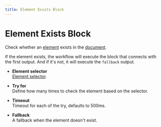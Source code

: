 ```yaml
---
title: Element Exists Block
---
```


# Element Exists Block

Check whether an [element](https://developer.mozilla.org/en-US/docs/Web/API/Element) exists in the [document](https://developer.mozilla.org/en-US/docs/Web/API/Document).

If the element exists, the workflow will execute the block that connects with the first output. And if it's not, it will execute the `fallback` output.

- **Element selector** <br>
	[Element selector](/api-reference/blocks.html#element-selector).

- **Try for** <br>
	Define how many times to check the element based on the selector.

- **Timeout** <br>
	Timeout for each of the try, defaults to 500ms.

- **Fallback** <br>
	A fallback when the element doesn't exist.